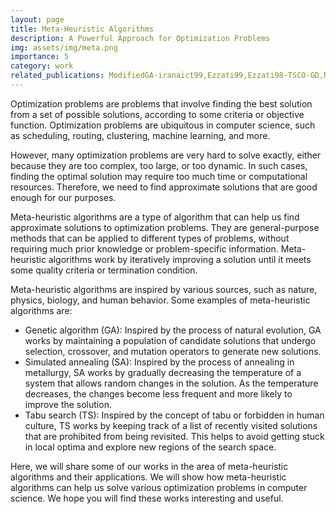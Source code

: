 ```yaml
---
layout: page
title: Meta-Heuristic Algorithms
description: A Powerful Approach for Optimization Problems
img: assets/img/meta.png
importance: 5
category: work
related_publications: ModifiedGA-iranaict99,Ezzati99,Ezzati98-TSCO-GD,Nemati96GA,Amintoosi94spectral,Shahi93UFLP,Hoseini93mincutSA,Hoseini93mincutTS,Rezazadeh93hub,Amintoosi04optimum,Monsefi00agenetic,Amintoosi07afishschool,Amintoosi07using,Amintoosi05feature, Monsefi02agenetic
---
```


Optimization problems are problems that involve finding the best solution from a set of possible solutions, according to some criteria or objective function. Optimization problems are ubiquitous in computer science, such as scheduling, routing, clustering, machine learning, and more.

However, many optimization problems are very hard to solve exactly, either because they are too complex, too large, or too dynamic. In such cases, finding the optimal solution may require too much time or computational resources. Therefore, we need to find approximate solutions that are good enough for our purposes.

Meta-heuristic algorithms are a type of algorithm that can help us find approximate solutions to optimization problems. They are general-purpose methods that can be applied to different types of problems, without requiring much prior knowledge or problem-specific information. Meta-heuristic algorithms work by iteratively improving a solution until it meets some quality criteria or termination condition.

Meta-heuristic algorithms are inspired by various sources, such as nature, physics, biology, and human behavior. Some examples of meta-heuristic algorithms are:

- Genetic algorithm (GA): Inspired by the process of natural evolution, GA works by maintaining a population of candidate solutions that undergo selection, crossover, and mutation operators to generate new solutions.
- Simulated annealing (SA): Inspired by the process of annealing in metallurgy, SA works by gradually decreasing the temperature of a system that allows random changes in the solution. As the temperature decreases, the changes become less frequent and more likely to improve the solution.
- Tabu search (TS): Inspired by the concept of tabu or forbidden in human culture, TS works by keeping track of a list of recently visited solutions that are prohibited from being revisited. This helps to avoid getting stuck in local optima and explore new regions of the search space.

Here, we will share some of our works in the area of meta-heuristic algorithms and their applications. We will show how meta-heuristic algorithms can help us solve various optimization problems in computer science. We hope you will find these works interesting and useful.

